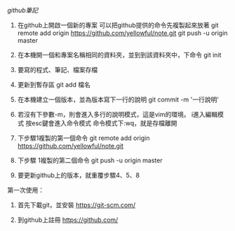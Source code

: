 *github筆記*

1. 在github上開啟一個新的專案
可以把github提供的命令先複製起來放著
git remote add origin https://github.com/yellowful/note.git
git push -u origin master

2. 在本機開一個和專案名稱相同的資料夾，並到到該資料夾中，下命令
git init

3. 要寫的程式、筆記、檔案存檔

4. 更新到暫存區
git add 檔名

5. 在本機建立一個版本，並為版本寫下一行的說明
git commit -m '一行說明'

6. 若沒有下參數-m，則會進入多行的說明模式，這是vim的環境。
i進入編輯模式
按esc鍵會進入命令模式
命令模式下:wq，就是存檔離開

7. 下步驟1複製的第一個命令
git remote add origin https://github.com/yellowful/note.git

8. 下步驟 1複製的第二個命令
git push -u origin master

9. 要更新github上的版本，就重覆步驟4、5、8



第一次使用：

1. 首先下載git，並安裝
https://git-scm.com/

2. 到github上註冊
https://github.com/

